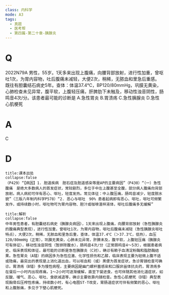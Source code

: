 ```yaml
---
class: 内科学
mode: A3
tags:
  - 真题
  - 医考帮
  - 第四篇-第二十章-胰腺炎
---
```


# Q
2022N79A 男性，55岁。1天多来出现上腹痛，向腰背部放射，进行性加重，曾呕吐1次，为胃内容物，吐后腹痛未减轻，大便2次，稍稀，无脓血和里急后重感。既往有胆囊结石病史5年。查体：体温37.4℃，BP120/80mmHg，巩膜无黄染，心肺检查未见异常，腹平软，上腹轻压痛，肝脾肋下未触及，移动性浊音阴性，肠鸣音4次/分。该患者最可能的诊断是
A.急性胃炎
B.胃溃疡
C.急性胰腺炎
D.急性心肌梗死

# A
C
# D
```ad-note
title:课本出处
collapse:false
（P429）“【病因】1. 胆道疾病　胆石症及胆道感染等是AP的主要病因”（P430）“（一）急性腹痛　是绝大多数病人的首发症状，常较剧烈，多位于中左上腹甚至全腹，部分病人腹痛向背部放射。病人病初可伴有恶心、呕吐，轻度发热。常见体征：中上腹压痛，肠鸣音减少，轻度脱水貌”（三版八年制内科学P578）“2. 恶心与呕吐　90% 患者起病即有恶心、呕吐，呕吐可频繁发作，或持续数小时，呕吐物可为胃内容物、胆汁或咖啡渣样液体，呕吐后腹痛多无缓解”
```

```ad-summary
title:解析
collapse:false
中年男性患者，有胆囊结石病史（胰腺炎病因），1天来出现上腹痛，向腰背部放射（急性胰腺炎的腹痛典型表现），进行性加重，曾呕吐1次，为胃内容物，呕吐后腹痛未减轻（急性胰腺炎呕吐特点），大便2次，稍稀，无脓血和里急后重，查体，体温37.4℃（＞37.3℃，低热），血压120/80mmHg（正常），巩膜无黄染，心肺未见异常，肝脾未及，腹平软，上腹轻压痛（胰腺炎可有体征），移动性浊音阴性（暂排除腹水），肠鸣音4次/分（正常肠鸣音4～5次），根据患者病史、临床表现和体征，最可能的诊断是急性胰腺炎（C对），确诊有赖于血清淀粉酶和脂肪酶结果。急性胃炎（A错）的病因多为急性应激、化学性损伤和乙醇，临床表现主要为轻微上腹不适或隐痛，最突出的表现是上消化道出血，可以呕血和（或）黑便为首发症状，急诊胃镜检查可确诊。胃溃疡（B错）多为慢性病程，主要病因是幽门螺杆菌感染和口服非甾体抗炎药，胃溃疡多在餐后一小时内出现疼痛，1～2小时可逐渐缓解，直至下餐进食，也可伴随其他消化道症状，如反酸、嗳气、恶心、呕吐、食欲减退等，确诊主要依靠内镜检查。急性心肌梗死（D错）典型表现胸骨后压榨性疼痛，持续数小时，有心电图ST-T改变，胃肠道症状可伴有频繁的恶心、呕吐和上腹胀痛，多见于下壁心肌梗死。
```

